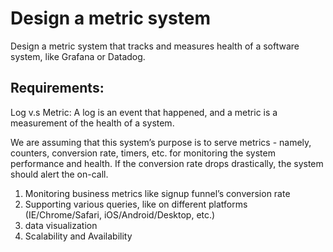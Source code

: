 # Design a metric system

Design a metric system that tracks and measures health of a software system, like Grafana or Datadog.

## Requirements:

Log v.s Metric: A log is an event that happened, and a metric is a measurement of the health of a system.

We are assuming that this system’s purpose is to serve metrics - namely, counters, conversion rate, timers, etc. for monitoring the system performance and health. If the conversion rate drops drastically, the system should alert the on-call.

1. Monitoring business metrics like signup funnel’s conversion rate
2. Supporting various queries, like on different platforms (IE/Chrome/Safari, iOS/Android/Desktop, etc.)
3. data visualization
4. Scalability and Availability
